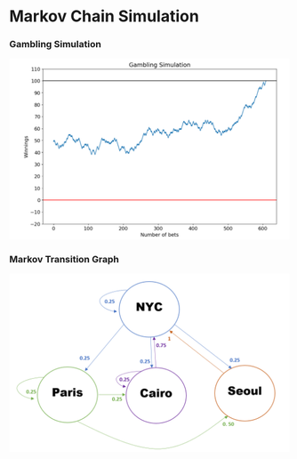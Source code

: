 # Markov Chain Simulation

### Gambling Simulation
![Gambling Simulation](assets/gambling_simulation.png)

### Markov Transition Graph
![Markov Transition Graph](assets/markov_transition_graph.png)

